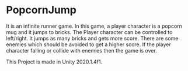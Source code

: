 # PopcornJump
It is an infinite runner game. In this game, a player character is a popcorn mug and it jumps to bricks. 
The Player character can be controlled to left/right. It jumps as many bricks and gets more score. There are some enemies which should be avoided to get a higher score. 
If the player character falling or collide with enemies then the game is over.

This Project is made in Unity 2020.1.4f1.
